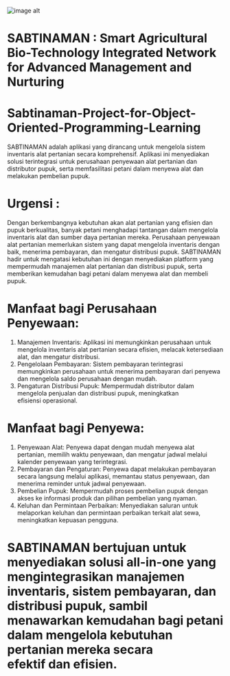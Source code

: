 ![image alt](https://github.com/Andre2404/Sabtinaman-Project-for-Object-Oriented-Programming-Learning/blob/main/Flowchart%20sabtinaman.drawio)

# SABTINAMAN : Smart Agricultural Bio-Technology Integrated Network for Advanced Management and Nurturing

# Sabtinaman-Project-for-Object-Oriented-Programming-Learning
SABTINAMAN adalah aplikasi yang dirancang untuk mengelola sistem inventaris alat pertanian secara komprehensif. Aplikasi ini menyediakan solusi terintegrasi untuk perusahaan penyewaan alat pertanian dan distributor pupuk, serta memfasilitasi petani dalam menyewa alat dan melakukan pembelian pupuk.

# Urgensi :
Dengan berkembangnya kebutuhan akan alat pertanian yang efisien dan pupuk berkualitas, banyak petani menghadapi tantangan dalam mengelola inventaris alat dan sumber daya pertanian mereka. Perusahaan penyewaan alat pertanian memerlukan sistem yang dapat mengelola inventaris dengan baik, menerima pembayaran, dan mengatur distribusi pupuk. SABTINAMAN hadir untuk mengatasi kebutuhan ini dengan menyediakan platform yang mempermudah manajemen alat pertanian dan distribusi pupuk, serta memberikan kemudahan bagi petani dalam menyewa alat dan membeli pupuk.

# Manfaat bagi Perusahaan Penyewaan:
1. Manajemen Inventaris: Aplikasi ini memungkinkan perusahaan untuk mengelola inventaris alat pertanian secara efisien, melacak ketersediaan alat, dan mengatur distribusi.
2. Pengelolaan Pembayaran: Sistem pembayaran terintegrasi memungkinkan perusahaan untuk menerima pembayaran dari penyewa dan mengelola saldo perusahaan dengan mudah.
3. Pengaturan Distribusi Pupuk: Mempermudah distributor dalam mengelola penjualan dan distribusi pupuk, meningkatkan efisiensi operasional.

# Manfaat bagi Penyewa:
1. Penyewaan Alat: Penyewa dapat dengan mudah menyewa alat pertanian, memilih waktu penyewaan, dan mengatur jadwal melalui kalender penyewaan yang terintegrasi.
2. Pembayaran dan Pengaturan: Penyewa dapat melakukan pembayaran secara langsung melalui aplikasi, memantau status penyewaan, dan menerima reminder untuk jadwal penyewaan.
3. Pembelian Pupuk: Mempermudah proses pembelian pupuk dengan akses ke informasi produk dan pilihan pembelian yang nyaman.
4. Keluhan dan Permintaan Perbaikan: Menyediakan saluran untuk melaporkan keluhan dan permintaan perbaikan terkait alat sewa, meningkatkan kepuasan pengguna.

# SABTINAMAN bertujuan untuk menyediakan solusi all-in-one yang mengintegrasikan manajemen inventaris, sistem pembayaran, dan distribusi pupuk, sambil menawarkan kemudahan bagi petani dalam mengelola kebutuhan pertanian mereka secara efektif dan efisien.
